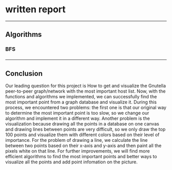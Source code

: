 # written report
****
## Algorithms
### BFS

### 

###

****
## Conclusion
Our leading question for this project is How to get and visualize the Gnutella peer-to-peer graph/network with the most important host list. Now, with the functions and algorithms we implemented, we can successfully find the most important point from a graph database and visualize it. During this process, we encountered two problems: the first one is that our original way to determine the most important point is too slow, so we change our algorithm and implement it in a different way. Another problem is the visualization because drawing all the points in a database on one canvas and drawing lines between points are very difficult, so we only draw the top 100 points and visualize them with different colors based on their level of importance. For the problem of drawing a line, we calculate the line between two points based on their x-axis and y-axis and then paint all the pixels white on that line. For further improvements, we will find more efficient algorithms to find the most important points and better ways to visualize all the points and add point infomation on the picture.
